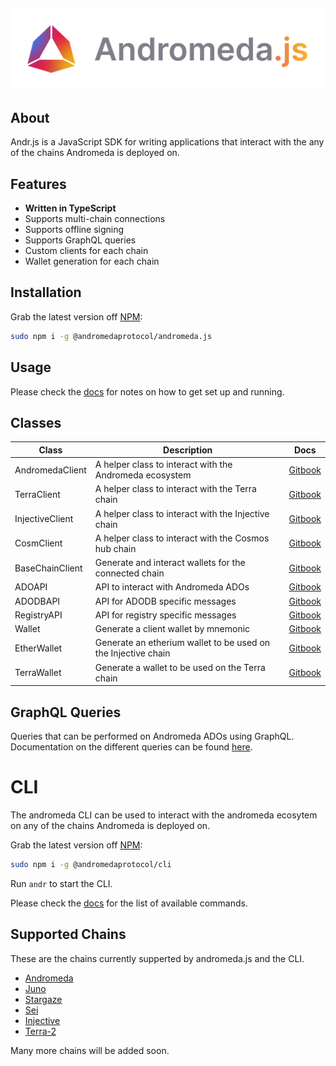 <p>&nbsp;</p>
<p align="center">
<img src="https://github.com/andromedaprotocol/andromeda.js/blob/development/image/andromeda-js-logo.png" width=800>
</p>

## About

Andr.js is a JavaScript SDK for writing applications that interact with the any of the chains Andromeda is deployed on. 

## Features

- **Written in TypeScript**
- Supports multi-chain connections
- Supports offline signing
- Supports GraphQL queries
- Custom clients for each chain
- Wallet generation for each chain

## Installation

Grab the latest version off [NPM](https://www.npmjs.com/package/@andromedaprotocol/andromeda.js):

```sh
sudo npm i -g @andromedaprotocol/andromeda.js
```

## Usage

Please check the [docs](https://docs.andromedaprotocol.io/andromeda.js/) for notes on how to get set up and running.

## Classes

|Class| Description | Docs|
|----------------------------------------------------------|-------------------------------------------------|------------------------------|
| AndromedaClient | A helper class to interact with the Andromeda ecosystem | [Gitbook](https://docs.andromedaprotocol.io/andromeda.js/classes/clients/andromedaclient-class) |
| TerraClient| A helper class to interact with the Terra chain | [Gitbook](https://docs.andromedaprotocol.io/andromeda.js/classes/clients/terraclient) |
| InjectiveClient | A helper class to interact with the Injective chain | [Gitbook](https://docs.andromedaprotocol.io/andromeda.js/classes/clients/injectiveclient) |
| CosmClient | A helper class to interact with the Cosmos hub chain | [Gitbook](https://docs.andromedaprotocol.io/andromeda.js/classes/clients/cosmclient) |
| BaseChainClient | Generate and interact wallets for the connected chain | [Gitbook](https://docs.andromedaprotocol.io/andromeda.js/classes/clients/basechainclient) |
| ADOAPI | API to interact with Andromeda ADOs | [Gitbook](https://docs.andromedaprotocol.io/andromeda.js/classes/api-classes) |
| ADODBAPI | API for ADODB specific messages| [Gitbook](https://docs.andromedaprotocol.io/andromeda.js/classes/api-classes/adodbapi) |
| RegistryAPI | API for registry specific messages| [Gitbook](https://docs.andromedaprotocol.io/andromeda.js/classes/api-classes/registryapi) |
| Wallet | Generate a client wallet by mnemonic | [Gitbook](https://docs.andromedaprotocol.io/andromeda.js/classes/wallets/wallet-class) |
| EtherWallet | Generate an etherium wallet to be used on the Injective chain|[Gitbook](https://docs.andromedaprotocol.io/andromeda.js/classes/wallets/etherwallet)|
| TerraWallet | Generate a wallet to be used on the Terra chain | [Gitbook](https://docs.andromedaprotocol.io/andromeda.js/classes/wallets/terrawallet)|

## GraphQL Queries

Queries that can be performed on Andromeda ADOs using GraphQL. Documentation on the different queries can be found [here](https://docs.andromedaprotocol.io/andromeda.js/queries/graphql-queries).

# CLI

The andromeda CLI can be used to interact with the andromeda ecosytem on any of the chains Andromeda is deployed on.

Grab the latest version off [NPM](https://www.npmjs.com/package/@andromedaprotocol/cli):

```sh
sudo npm i -g @andromedaprotocol/cli
```
Run  `andr`  to start the CLI. 

Please check the [docs]([https://docs.andromedaprotocol.io/andromeda.js/](https://docs.andromedaprotocol.io/andromeda/andromeda-cli/introduction)) for the list of available commands. 

## Supported Chains

These are the chains currently supperted by andromeda.js and the CLI.

- [Andromeda](https://docs.andromedaprotocol.io/andromeda/platform-and-framework/introduction)
- [Juno](https://docs.junonetwork.io/juno/readme)
- [Stargaze](https://www.stargaze.zone)
- [Sei](https://docs.seinetwork.io/learn/about-sei)
- [Injective](https://docs.injective.network)
- [Terra-2](https://docs.terra.money)

Many more chains will be added soon. 
